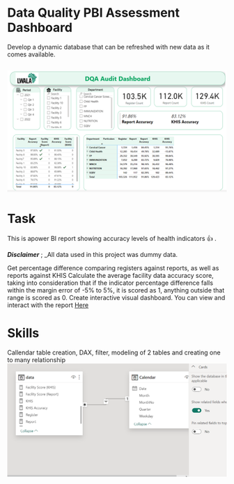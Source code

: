 # Data Quality PBI Assessment Dashboard
Develop a dynamic database that can be refreshed with new data as it comes available.

![](dashboard.png)
---
# Task
This is apower BI report showing accuracy levels of health indicators 👍 . 

**_Disclaimer_** ; _All data used in this project was dummy data. 

Get percentage difference comparing registers against reports, as well as reports against KHIS
Calculate the average facility data accuracy score, taking into consideration that if the indicator percentage difference falls within the margin error of -5% to 5%, it is scored as 1, anything outside that range is scored as 0. 
Create interactive visual dashboard. You can view and interact with the report [Here](https://app.powerbi.com/links/V2-Ywe1eKa?ctid=e8f03421-acdb-4190-87c4-2e45dacd2d1a&pbi_source=linkShare)

# Skills
Callendar table creation, DAX, filter, modeling of 2 tables and creating one to many relationship
![](model.png)


